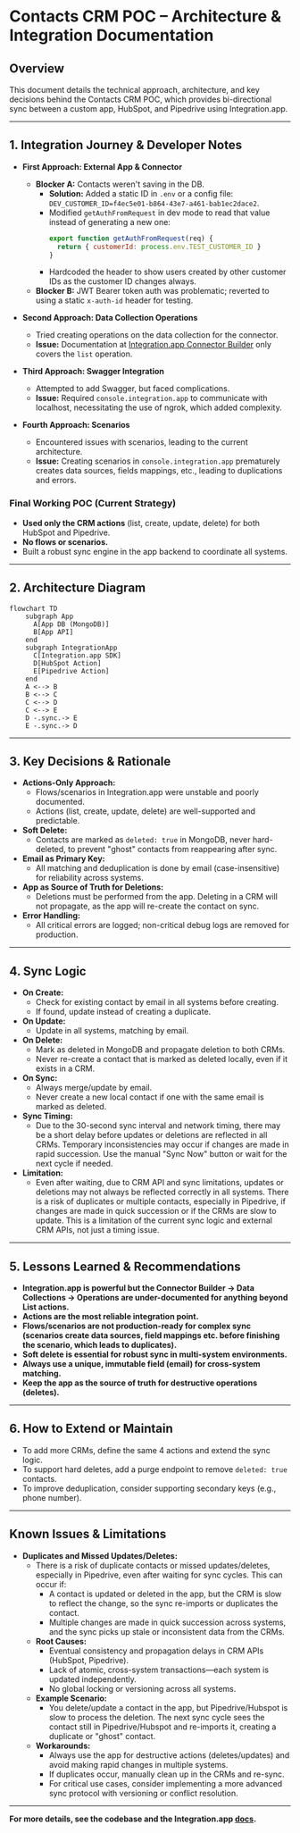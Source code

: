 # Contacts CRM POC – Architecture & Integration Documentation

## Overview
This document details the technical approach, architecture, and key decisions behind the Contacts CRM POC, which provides bi-directional sync between a custom app, HubSpot, and Pipedrive using Integration.app.

---

## 1. Integration Journey & Developer Notes

- **First Approach: External App & Connector**
  - **Blocker A:** Contacts weren't saving in the DB.
    - **Solution:** Added a static ID in `.env` or a config file: `DEV_CUSTOMER_ID=f4ec5e01-b864-43e7-a461-bab1ec2dace2`.
    - Modified `getAuthFromRequest` in dev mode to read that value instead of generating a new one:
      ```javascript
      export function getAuthFromRequest(req) {
        return { customerId: process.env.TEST_CUSTOMER_ID }
      }
      ```
    - Hardcoded the header to show users created by other customer IDs as the customer ID changes always.
  - **Blocker B:** JWT Bearer token auth was problematic; reverted to using a static `x-auth-id` header for testing.

- **Second Approach: Data Collection Operations**
  - Tried creating operations on the data collection for the connector.
  - **Issue:** Documentation at [Integration.app Connector Builder](https://console.integration.app/docs/connector-builder/data/operations/list) only covers the `list` operation.

- **Third Approach: Swagger Integration**
  - Attempted to add Swagger, but faced complications.
  - **Issue:** Required `console.integration.app` to communicate with localhost, necessitating the use of ngrok, which added complexity.

- **Fourth Approach: Scenarios**
  - Encountered issues with scenarios, leading to the current architecture.
  - **Issue:** Creating scenarios in `console.integration.app` prematurely creates data sources, fields mappings, etc., leading to duplications and errors.

### Final Working POC (Current Strategy)
- **Used only the CRM actions** (list, create, update, delete) for both HubSpot and Pipedrive.
- **No flows or scenarios.**
- Built a robust sync engine in the app backend to coordinate all systems.

---

## 2. Architecture Diagram

```mermaid
flowchart TD
    subgraph App
      A[App DB (MongoDB)]
      B[App API]
    end
    subgraph IntegrationApp
      C[Integration.app SDK]
      D[HubSpot Action]
      E[Pipedrive Action]
    end
    A <--> B
    B <--> C
    C <--> D
    C <--> E
    D -.sync.-> E
    E -.sync.-> D
```

---

## 3. Key Decisions & Rationale
- **Actions-Only Approach:**
  - Flows/scenarios in Integration.app were unstable and poorly documented.
  - Actions (list, create, update, delete) are well-supported and predictable.
- **Soft Delete:**
  - Contacts are marked as `deleted: true` in MongoDB, never hard-deleted, to prevent "ghost" contacts from reappearing after sync.
- **Email as Primary Key:**
  - All matching and deduplication is done by email (case-insensitive) for reliability across systems.
- **App as Source of Truth for Deletions:**
  - Deletions must be performed from the app. Deleting in a CRM will not propagate, as the app will re-create the contact on sync.
- **Error Handling:**
  - All critical errors are logged; non-critical debug logs are removed for production.

---

## 4. Sync Logic
- **On Create:**
  - Check for existing contact by email in all systems before creating.
  - If found, update instead of creating a duplicate.
- **On Update:**
  - Update in all systems, matching by email.
- **On Delete:**
  - Mark as deleted in MongoDB and propagate deletion to both CRMs.
  - Never re-create a contact that is marked as deleted locally, even if it exists in a CRM.
- **On Sync:**
  - Always merge/update by email.
  - Never create a new local contact if one with the same email is marked as deleted.
- **Sync Timing:**
  - Due to the 30-second sync interval and network timing, there may be a short delay before updates or deletions are reflected in all CRMs. Temporary inconsistencies may occur if changes are made in rapid succession. Use the manual "Sync Now" button or wait for the next cycle if needed.
- **Limitation:**
  - Even after waiting, due to CRM API and sync limitations, updates or deletions may not always be reflected correctly in all systems. There is a risk of duplicates or multiple contacts, especially in Pipedrive, if changes are made in quick succession or if the CRMs are slow to update. This is a limitation of the current sync logic and external CRM APIs, not just a timing issue.

---

## 5. Lessons Learned & Recommendations
- **Integration.app is powerful but the Connector Builder -> Data Collections -> Operations  are under-documented for anything beyond List actions.**
- **Actions are the most reliable integration point.**
- **Flows/scenarios are not production-ready for complex sync (scenarios create data sources, field mappings etc. before finishing the scenario, which leads to duplicates).**
- **Soft delete is essential for robust sync in multi-system environments.**
- **Always use a unique, immutable field (email) for cross-system matching.**
- **Keep the app as the source of truth for destructive operations (deletes).**

---

## 6. How to Extend or Maintain
- To add more CRMs, define the same 4 actions and extend the sync logic.
- To support hard deletes, add a purge endpoint to remove `deleted: true` contacts.
- To improve deduplication, consider supporting secondary keys (e.g., phone number).

---

## Known Issues & Limitations

- **Duplicates and Missed Updates/Deletes:**
  - There is a risk of duplicate contacts or missed updates/deletes, especially in Pipedrive, even after waiting for sync cycles. This can occur if:
    - A contact is updated or deleted in the app, but the CRM is slow to reflect the change, so the sync re-imports or duplicates the contact.
    - Multiple changes are made in quick succession across systems, and the sync picks up stale or inconsistent data from the CRMs.
  - **Root Causes:**
    - Eventual consistency and propagation delays in CRM APIs (HubSpot, Pipedrive).
    - Lack of atomic, cross-system transactions—each system is updated independently.
    - No global locking or versioning across all systems.
  - **Example Scenario:**
    - You delete/update a contact in the app, but Pipedrive/Hubspot is slow to process the deletion. The next sync cycle sees the contact still in Pipedrive/Hubspot and re-imports it, creating a duplicate or "ghost" contact.
  - **Workarounds:**
    - Always use the app for destructive actions (deletes/updates) and avoid making rapid changes in multiple systems.
    - If duplicates occur, manually clean up in the CRMs and re-sync.
    - For critical use cases, consider implementing a more advanced sync protocol with versioning or conflict resolution.

---

**For more details, see the codebase and the Integration.app [docs](http://console.integration.app/docs).** 